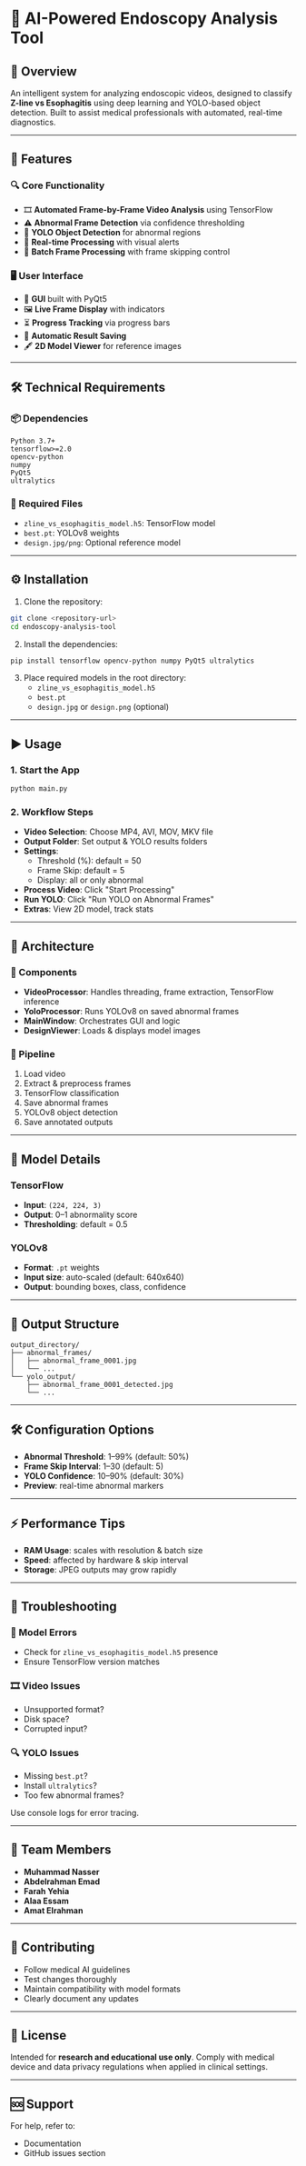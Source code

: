 # 🧠 AI-Powered Endoscopy Analysis Tool

## 📌 Overview

An intelligent system for analyzing endoscopic videos, designed to classify **Z-line vs Esophagitis** using deep learning and YOLO-based object detection. Built to assist medical professionals with automated, real-time diagnostics.

---

## 🚀 Features

### 🔍 Core Functionality
- 🎞️ **Automated Frame-by-Frame Video Analysis** using TensorFlow
- ⚠️ **Abnormal Frame Detection** via confidence thresholding
- 🧠 **YOLO Object Detection** for abnormal regions
- 📡 **Real-time Processing** with visual alerts
- 📁 **Batch Frame Processing** with frame skipping control

### 🖥️ User Interface
- 🧩 **GUI** built with PyQt5
- 🖼️ **Live Frame Display** with indicators
- ⏳ **Progress Tracking** via progress bars
- 📂 **Automatic Result Saving**
- 🖋️ **2D Model Viewer** for reference images

---

## 🛠️ Technical Requirements

### 📦 Dependencies
```
Python 3.7+
tensorflow>=2.0
opencv-python
numpy
PyQt5
ultralytics
```

### 📁 Required Files
- `zline_vs_esophagitis_model.h5`: TensorFlow model
- `best.pt`: YOLOv8 weights
- `design.jpg/png`: Optional reference model

---

## ⚙️ Installation

1. Clone the repository:
```bash
git clone <repository-url>
cd endoscopy-analysis-tool
```

2. Install the dependencies:
```bash
pip install tensorflow opencv-python numpy PyQt5 ultralytics
```

3. Place required models in the root directory:
   - `zline_vs_esophagitis_model.h5`
   - `best.pt`
   - `design.jpg` or `design.png` (optional)

---

## ▶️ Usage

### 1. Start the App
```bash
python main.py
```

### 2. Workflow Steps

- **Video Selection**: Choose MP4, AVI, MOV, MKV file
- **Output Folder**: Set output & YOLO results folders
- **Settings**:
  - Threshold (%): default = 50
  - Frame Skip: default = 5
  - Display: all or only abnormal
- **Process Video**: Click "Start Processing"
- **Run YOLO**: Click "Run YOLO on Abnormal Frames"
- **Extras**: View 2D model, track stats

---

## 🧱 Architecture

### 🔧 Components

- **VideoProcessor**: Handles threading, frame extraction, TensorFlow inference
- **YoloProcessor**: Runs YOLOv8 on saved abnormal frames
- **MainWindow**: Orchestrates GUI and logic
- **DesignViewer**: Loads & displays model images

### 🧪 Pipeline

1. Load video  
2. Extract & preprocess frames  
3. TensorFlow classification  
4. Save abnormal frames  
5. YOLOv8 object detection  
6. Save annotated outputs  

---

## 🧠 Model Details

### TensorFlow
- **Input**: `(224, 224, 3)`
- **Output**: 0–1 abnormality score
- **Thresholding**: default = 0.5

### YOLOv8
- **Format**: `.pt` weights
- **Input size**: auto-scaled (default: 640x640)
- **Output**: bounding boxes, class, confidence

---

## 📁 Output Structure

```
output_directory/
├── abnormal_frames/
│   ├── abnormal_frame_0001.jpg
│   └── ...
└── yolo_output/
    ├── abnormal_frame_0001_detected.jpg
    └── ...
```

---

## 🛠️ Configuration Options

- **Abnormal Threshold**: 1–99% (default: 50%)
- **Frame Skip Interval**: 1–30 (default: 5)
- **YOLO Confidence**: 10–90% (default: 30%)
- **Preview**: real-time abnormal markers

---

## ⚡ Performance Tips

- **RAM Usage**: scales with resolution & batch size
- **Speed**: affected by hardware & skip interval
- **Storage**: JPEG outputs may grow rapidly

---

## 🧩 Troubleshooting

### 🧠 Model Errors
- Check for `zline_vs_esophagitis_model.h5` presence
- Ensure TensorFlow version matches

### 🎞️ Video Issues
- Unsupported format?
- Disk space?
- Corrupted input?

### 🔍 YOLO Issues
- Missing `best.pt`?
- Install `ultralytics`?
- Too few abnormal frames?

Use console logs for error tracing.

---

## 👥 Team Members

- **Muhammad Nasser**
- **Abdelrahman Emad**
- **Farah Yehia**
- **Alaa Essam**
- **Amat Elrahman**

---

## 🤝 Contributing

- Follow medical AI guidelines
- Test changes thoroughly
- Maintain compatibility with model formats
- Clearly document any updates

---

## 📜 License

Intended for **research and educational use only**. Comply with medical device and data privacy regulations when applied in clinical settings.

---

## 🆘 Support

For help, refer to:
- Documentation
- GitHub issues section
